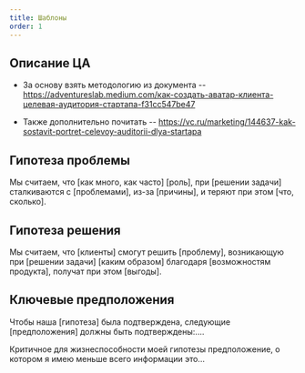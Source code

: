 ```yaml
---
title: Шаблоны
order: 1
---
```


## Описание ЦА
- За основу взять методологию из документа -- https://adventureslab.medium.com/как-создать-аватар-клиента-целевая-аудитория-стартапа-f31cc547be47 

- Также дополнительно почитать -- https://vc.ru/marketing/144637-kak-sostavit-portret-celevoy-auditorii-dlya-startapa

## Гипотеза проблемы
Мы считаем, что [как много, как часто] [роль], при [решении задачи] сталкиваются с [проблемами], из-за [причины], и теряют при этом [что, сколько].

## Гипотеза решения
Мы считаем, что [клиенты] смогут решить [проблему], возникающую при [решении задачи] [каким образом] благодаря [возможностям продукта], получат при этом [выгоды].


## Ключевые предположения
Чтобы наша [гипотеза] была подтверждена, следующие [предположения] должны быть подтверждены:.... 

Критичное для жизнеспособности моей гипотезы предположение, о котором я имею меньше всего информации это... 
